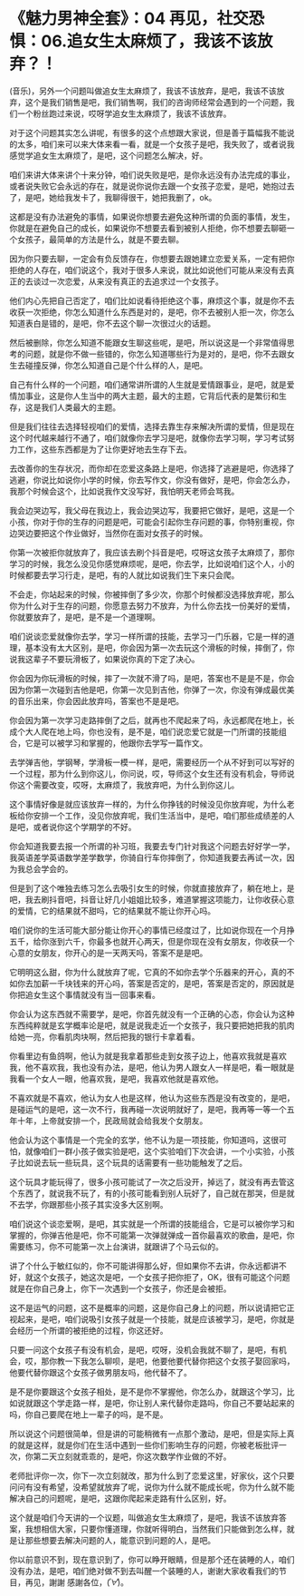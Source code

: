 # 《魅力男神全套》：04 再见，社交恐惧：06.追女生太麻烦了，我该不该放弃？！

(音乐)，另外一个问题叫做追女生太麻烦了，我该不该放弃，是吧，我该不该放弃，这个是我们销售是吧，我们销售啊，我们的咨询师经常会遇到的一个问题，我们一个粉丝跑过来说，哎呀学追女生太麻烦了，我该不该放弃。

对于这个问题其实怎么讲呢，有很多的这个点想跟大家说，但是善于篇幅我不能说的太多，咱们来可以来大体来看一看，就是一个女孩子是吧，我失败了，或者说我感觉学追女生太麻烦了，是吧，这个问题怎么解决，好。

咱们来讲大体来讲个十来分钟，咱们说失败是吧，是你永远没有办法完成的事业，或者说失败它会永远的存在，就是说你说你去跟一个女孩子恋爱，是吧，她抱过去了，是吧，她给我发卡了，我聊得很干，她把我删了，ok。

这都是没有办法避免的事情，如果说你想要去避免这种所谓的负面的事情，发生，你就是在避免自己的成长，如果说你不想要去看到被别人拒绝，你不想要去聊砸一个女孩子，最简单的方法是什么，就是不要去聊。

因为你只要去聊，一定会有负反馈存在，你想要去跟她建立恋爱关系，一定有把你拒绝的人存在，咱们说这个，我对于很多人来说，就比如说他们可能从来没有去真正的去谈过一次恋爱，从来没有真正的去追求过一个女孩子。

他们内心先把自己否定了，咱们比如说看待拒绝这个事，麻烦这个事，就是你不去收获一次拒绝，你怎么知道什么东西是对的，是吧，你不去被别人拒一次，你怎么知道表白是错的，是吧，你不去这个聊一次很过火的话题。

然后被删除，你怎么知道不能跟女生聊这些呢，是吧，所以说这是一个非常值得思考的问题，就是你不做一些错的，你怎么知道哪些行为是对的，是吧，你不去跟女生去碰撞反弹，你怎么知道自己是个什么样的人，是吧。

自己有什么样的一个问题，咱们通常讲所谓的人生就是爱情跟事业，是吧，就是爱情加事业，这是你人生当中的两大主题，最大的主题，它背后代表的是繁衍和生存，这是我们人类最大的主题。

但是我们往往去选择轻视咱们的爱情，选择去靠生存来解决所谓的爱情，但是现在这个时代越来越行不通了，咱们就像你去学习是吧，就像你去学习啊，学习考试努力工作，这些东西都是为了让你更好地去生存下去。

去改善你的生存状况，而你却在恋爱这条路上是吧，你选择了逃避是吧，你选择了逃避，你说比如说你小学的时候，你去写作文，你没有做好，是吧，你会怎么办，我那个时候会这个，比如说我作文没写好，我怕明天老师会骂我。

我会边哭边写，我父母在我边上，我会边哭边写，我要把它做好，是吧，这是一个小孩，你对于你的生存的问题是吧，可能会引起你生存问题的事，你特别重视，你边哭边要把这个作业做好，当然你在面对女孩子的时候。

你第一次被拒你就放弃了，我应该去刷个抖音是吧，哎呀这女孩子太麻烦了，那你学习的时候，我怎么没见你感觉麻烦呢，是吧，你去学，比如说咱们这个人，小的时候都要去学习行走，是吧，有的人就比如说我们生下来只会爬。

不会走，你站起来的时候，你被摔倒了多少次，你那个时候都没选择放弃呢，那么你为什么对于生存的问题，你愿意去努力不放弃，为什么你去找一份美好的爱情，你就要放弃了，是吧，是不是一个道理啊。

咱们说谈恋爱就像你去学，学习一样所谓的技能，去学习一门乐器，它是一样的道理，基本没有太大区别，是吧，你会因为第一次去玩这个滑板的时候，摔倒了，你说我这辈子不要玩滑板了，如果说你真的下定了决心。

你会因为你玩滑板的时候，摔了一次就不滑了吗，是吧，答案也不是是不是，你会因为你第一次碰到吉他是吧，你第一次见到吉他，你弹了一次，你没有弹成最优美的音乐出来，你会因此放弃吗，答案也不是是吧。

你会因为第一次学习走路摔倒了之后，就再也不爬起来了吗，永远都爬在地上，长成个大人爬在地上吗，你也没有，是不是，咱们说恋爱它就是一门所谓的技能组合，它是可以被学习和掌握的，他跟你去学写一篇作文。

去学弹吉他，学钢琴，学滑板一模一样，是吧，需要经历一个从不好到可以写好的一个过程，那为什么到你这儿，你问说，哎，导师这个女生还有没有机会，导师说你这个需要改变，哎呀，太麻烦了，我放弃吧，为什么到你这儿。

这个事情好像是就应该放弃一样的，为什么你挣钱的时候没见你放弃呢，为什么老板给你安排一个工作，没见你放弃呢，我们生活当中，是吧，咱们那些成绩差的人是吧，或者说你这个学期学的不好。

你会知道我要去报一个所谓的补习班，我要去专门针对我这个问题去好好学一学，我英语差学英语数学差学数学，你骑自行车你摔倒了，你知道我要去再试一次，因为我总会学会的。

但是到了这个唯独去练习怎么去吸引女生的时候，你就直接放弃了，躺在地上，是吧，我去刷抖音吧，抖音让好几小姐姐比较多，难道掌握这项能力，让你收获心意的爱情，它的结果就不甜吗，它的结果就不能让你开心吗。

咱们说你的生活可能大部分能让你开心的事情已经度过了，比如说你现在一个月挣五千，给你涨到六千，你最多也就开心两天，但是你现在没有女朋友，你收获一个心意的女朋友，你开心的是一天两天吗，答案不是是吧。

它明明这么甜，你为什么就放弃了呢，它真的不如你去学个乐器来的开心，真的不如你去加薪一千块钱来的开心吗，答案是否定的，是吧，答案是否定的，原因就是你把追女生这个事情就没有当一回事来看。

你会认为这东西就不需要学，是吧，你首先就没有一个正确的心态，你会认为这种东西纯粹就是玄学概率论是吧，就是说我走近一个女孩子，我只要把她把我的肌肉给她一亮，你看肌肉块啊，然后把我的银行卡拿着看。

你看里边有鱼鸽啊，他认为就是我拿着那些走到女孩子边上，他喜欢我就是喜欢我，他不喜欢我，我也没有办法，是吧，他认为男人跟女人一样是吧，看一眼就是我看一个女人一眼，他喜欢我，是吧，我喜欢他就是喜欢他。

不喜欢就是不喜欢，他认为女人也是这样，他认为这些东西是没有改变的，是吧，是碰运气的是吧，这一次不行，我再碰一次说明就好了，是吧，我再等一等一个五年十年，上帝就安排一个，民政局就会给我发个女朋友。

他会认为这个事情是一个完全的玄学，他不认为是一项技能，你知道吗，这很可怕，就像咱们一群小孩子做实验是吧，这个实验咱们下次会讲，一个小实验，小孩子比如说去玩一些玩具，这个玩具的话需要有一些功能触发了之后。

这个玩具才能玩得了，很多小孩可能试了一次之后没开，掉远了，就没有再去管这个东西了，就说我不玩了，有的小孩可能看到别人玩好了，自己就在那哭，但是就不去学，你跟那些小孩子其实没多大区别啊。

咱们说这个谈恋爱啊，是吧，其实就是一个所谓的技能组合，它是可以被你学习和掌握的，你弹吉他是吧，你不可能第一次弹就弹成一首你最喜欢的歌曲，是吧，你需要练习，你不可能第一次上台演讲，就跟讲了个马云似的。

讲了个什么于敏红似的，你不可能讲得那么好，但如果你不去讲，你永远都讲不好，就这个女孩子，她这次是吧，一个女孩子把你拒了，OK，很有可能这个问题就是在你自己身上，你下一次遇到一个女孩子，你还是会被拒。

这不是运气的问题，这不是概率的问题，这是你自己身上的问题，所以说请把它正视起来，是吧，咱们说吸引女孩子就是一个技能，就是应该被学习，是吧，你就是会经历一个所谓的被拒绝的过程，你这还好。

只要一问这个女孩子有没有机会，是吧，哎呀，没机会我就不聊了，是吧，有机会，哎，那你教一下我怎么聊呗，是吧，他要他要代替你把这个女孩子娶回家吗，他要代替你跟这个女孩子做男朋友吗，他代替不了。

是不是你要跟这个女孩子相处，是不是你不掌握他，你怎么办，就跟这个学习，比如说就跟这个学走路一样，是吧，你让别人来代替你走路吗，你自己不要站起来的吗，你自己要爬在地上一辈子的吗，是不是。

所以说这个问题很简单，但是讲的可能稍微有一点那个激动，是吧，但是实际上真的就是这样，就是你们在生活中遇到一些你们影响生存的问题，你被老板批评一次，你第二天立刻就乖乖的，是吧，你这次数学作业做的不好。

老师批评你一次，你下一次立刻就改，那为什么到了恋爱这里，好家伙，这个只要问问有没有希望，没希望就放弃了呢，说你为什么就不能成长呢，你为什么就不能解决自己的问题呢，是吧，这跟你爬起来走路有什么区别，好。

这个就是咱们今天讲的一个议题，叫做追女生太麻烦了，是吧，我该不该放弃答案，我想相信大家，只要你懂道理，你就听得明白，当然我们只能做到怎么样，就是让那些想要去解决问题的人，能意识到问题的人，是吧。

你以前意识不到，现在意识到了，你可以睁开眼睛，但是那个还在装睡的人，咱们没有办法，是吧，咱们绝对做不到去叫醒一个装睡的人，谢谢大家收看我们的节目，再见，謝謝 感謝各位，(*゚∀゚*)。

